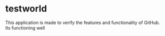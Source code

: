 # testworld
This application is made to verify the features and functionality of GitHub. 
Its functioning well
